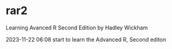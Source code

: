 # rar2
Learning Avanced R Second Edition by Hadley Wickham

2023-11-22 06:08  start to learn the Advanced R, Second editon
